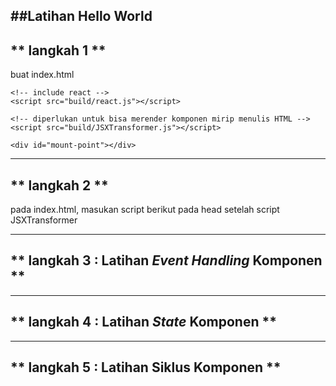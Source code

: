 ##Latihan Hello World
----------------
** langkah 1 **
----------------
buat index.html
<html>
  <head>
    <title>Hello World</title>

    <!-- include react -->
    <script src="build/react.js"></script>

    <!-- diperlukan untuk bisa merender komponen mirip menulis HTML -->
    <script src="build/JSXTransformer.js"></script>

  </head>
  <body>

    <div id="mount-point"></div>

  </body>
</html>



----------------
** langkah 2 **
----------------

pada index.html, masukan script berikut pada head setelah script JSXTransformer

<script type="text/jsx">
  // buat komponen
  var Salam = React.createClass({
    render: function(){
      return (
        <span>
          {this.props.ucapan}
          <b> {this.props.kepada}</b>
        </span>
      );
    }
  });

  // render
  React.render(<Salam ucapan="Selamat Pagi" kepada="Azam"/>,
                document.getElementById('mount-point'));
</script>

----------------
** langkah 3 : Latihan *Event Handling* Komponen **
----------------

<script type="text/jsx">
  // buat komponen
  var Salam = React.createClass({
    handleClick: function(){
      alert('baru saja diklik');
    },
    render: function(){
      return (
        <span>
          {this.props.ucapan}
          <b onClick={this.handleClick}> {this.props.kepada}</b>
        </span>
      );
    }
  });

  // render
  React.render(<Salam ucapan="Selamat Pagi" kepada="Azam"/>,
                document.getElementById('mount-point'));
</script>


----------------
** langkah 4 : Latihan *State* Komponen **
----------------

<script type="text/jsx">
  // buat komponen
  var Salam = React.createClass({
    getInitialState: function(){
        return {
           background: '#fff'
        }
    },
    handleClick: function(){
        this.setState({background: '#0f0'})
    },
    render: function(){
      return (
        <span style={{background: this.state.background}}>
          {this.props.ucapan}
          <b onClick={this.handleClick}> {this.props.kepada}</b>
        </span>
      );
    }
  });

  // render
  React.render(<Salam ucapan="Selamat Pagi" kepada="Azam"/>,
                document.getElementById('mount-point'));
</script>


----------------
** langkah 5 : Latihan Siklus Komponen **
----------------

<script type="text/jsx">
  // buat komponen
  var Salam = React.createClass({
    getInitialState: function(){
        return {
           background: '#fff'
        }
    },
    componentDidMount: function(){
        alert('component baru saja dirender');
    },
    componentWillUnmount: function(){
        alert('component akan dihilangkan dari DOM');
    },
    handleClick: function(){
        this.setState({background: '#0f0'})
    },
    render: function(){
      return (
        <span style={{background: this.state.background}}>
          {this.props.ucapan}
          <b onClick={this.handleClick}> {this.props.kepada}</b>
        </span>
      );
    }
  });

  // render
  React.render(<Salam ucapan="Selamat Pagi" kepada="Azam"/>,
                document.getElementById('mount-point'));
</script>
